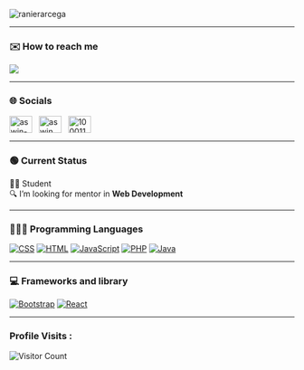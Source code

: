 ![ranierarcega](https://github.com/Rdavee/Rdavee/assets/141089345/eabc7f12-c73b-4b42-80ea-641ee8d63700)

------------------------------------------- 
### ✉️ How to reach me  
<a href="mailto: rdavee0412@gmail.com">
<img src="https://img.shields.io/badge/-rdavee0412%40gmail.com-7B83EB?&style=for-the-badge&logo=Microsoft-outlook&logoColor=white" ></a>

-------------------------------------------

### 🌐 Socials 
<a href="https://www.linkedin.com/Rdaavee" target="_blank"><img align="center" src="https://raw.githubusercontent.com/rahuldkjain/github-profile-readme-generator/master/src/images/icons/Social/linked-in-alt.svg" alt="aswin-barath" height="30" width="40" /></a>
&nbsp;
<a href="https://www.instagram.com/rdaavee" target="_blank"><img align="center" src="https://raw.githubusercontent.com/rahuldkjain/github-profile-readme-generator/master/src/images/icons/Social/instagram.svg" alt="aswin_barath_" height="30" width="40" /></a>
&nbsp;
<a href="https://www.facebook.com/rdaavee" target="_blank"><img align="center" src="https://raw.githubusercontent.com/rahuldkjain/github-profile-readme-generator/master/src/images/icons/Social/facebook.svg" alt="100011683902531e" height="30" width="40" /></a>
&nbsp;

-------------------------------------------

### 🟢 Current Status 

 👦🏻 Student <br>
 🔍 I’m looking for mentor in <strong>Web Development</strong> <br>

------------------------------------------- 

### 👨🏻‍💻 Programming Languages ​

<a href="#"><img alt="CSS" src="https://img.shields.io/badge/CSS-1572B6.svg?logo=css3&logoColor=white"></a>   <a href="#"><img alt="HTML" src="https://img.shields.io/badge/HTML-E34F26.svg?logo=html5&logoColor=white"></a>   <a href="#"><img alt="JavaScript" src="https://img.shields.io/badge/JavaScript-F7DF1E.svg?logo=javascript&logoColor=black"></a>   <a href="#"><img alt="PHP" src="https://img.shields.io/badge/PHP-777BB4.svg?logo=php&logoColor=white"></a>   <a href="#"><img alt="Java" src="https://img.shields.io/badge/Java-007396.svg?logo=java&logoColor=white"></a>

-------------------------------------------

[//]: <> (Credits: Sir Carl Castanas layout)
[//]: <> (Credits: carlcastanas)
[//]: <> (Credits: Last edited on: 01/12/23)

### 💻 Frameworks and library

<a href="#"><img alt="Bootstrap" src="https://img.shields.io/badge/Bootstrap-7952B3.svg?logo=bootstrap&logoColor=white"></a>
<a href="#"><img alt="React" src="https://img.shields.io/badge/React-20232a.svg?logo=react&logoColor=%2361DAFB"></a>

------------------------------------------- 

### Profile Visits :
![Visitor Count](https://profile-counter.glitch.me/{Rdavee}/count.svg)
